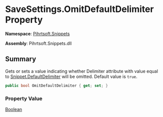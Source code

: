 # SaveSettings\.OmitDefaultDelimiter Property

**Namespace**: [Pihrtsoft.Snippets](../../README.md)

**Assembly**: Pihrtsoft\.Snippets\.dll

## Summary

Gets or sets a value indicating whether Delimiter attribute with value equal to [Snippet.DefaultDelimiter](../../Snippet/DefaultDelimiter/README.md) will be omitted\. Default value is `true`\.

```csharp
public bool OmitDefaultDelimiter { get; set; }
```

### Property Value

[Boolean](https://docs.microsoft.com/en-us/dotnet/api/system.boolean)

